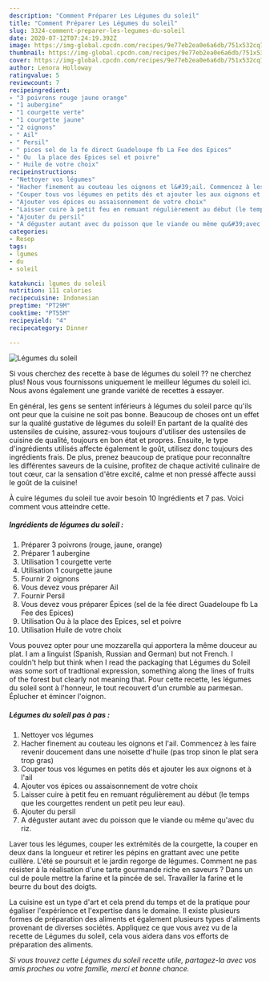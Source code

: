 ```yaml
---
description: "Comment Préparer Les Légumes du soleil"
title: "Comment Préparer Les Légumes du soleil"
slug: 3324-comment-preparer-les-legumes-du-soleil
date: 2020-07-12T07:24:19.392Z
image: https://img-global.cpcdn.com/recipes/9e77eb2ea0e6a6db/751x532cq70/legumes-du-soleil-photo-principale-de-la-recette.jpg
thumbnail: https://img-global.cpcdn.com/recipes/9e77eb2ea0e6a6db/751x532cq70/legumes-du-soleil-photo-principale-de-la-recette.jpg
cover: https://img-global.cpcdn.com/recipes/9e77eb2ea0e6a6db/751x532cq70/legumes-du-soleil-photo-principale-de-la-recette.jpg
author: Lenora Holloway
ratingvalue: 5
reviewcount: 7
recipeingredient:
- "3 poivrons rouge jaune orange"
- "1 aubergine"
- "1 courgette verte"
- "1 courgette jaune"
- "2 oignons"
- " Ail"
- " Persil"
- " pices sel de la fe direct Guadeloupe fb La Fee des Epices"
- " Ou  la place des Epices sel et poivre"
- " Huile de votre choix"
recipeinstructions:
- "Nettoyer vos légumes"
- "Hacher finement au couteau les oignons et l&#39;ail. Commencez à les faire revenir doucement dans une noisette d&#39;huile (pas trop sinon le plat sera trop gras)"
- "Couper tous vos légumes en petits dés et ajouter les aux oignons et à l&#39;ail"
- "Ajouter vos épices ou assaisonnement de votre choix"
- "Laisser cuire à petit feu en remuant régulièrement au début (le temps que les courgettes rendent un petit peu leur eau)."
- "Ajouter du persil"
- "A déguster autant avec du poisson que le viande ou même qu&#39;avec du riz."
categories:
- Resep
tags:
- lgumes
- du
- soleil

katakunci: lgumes du soleil 
nutrition: 111 calories
recipecuisine: Indonesian
preptime: "PT29M"
cooktime: "PT55M"
recipeyield: "4"
recipecategory: Dinner

---
```



![Légumes du soleil](https://img-global.cpcdn.com/recipes/9e77eb2ea0e6a6db/751x532cq70/legumes-du-soleil-photo-principale-de-la-recette.jpg)

Si vous cherchez des recette à base de légumes du soleil ?? ne cherchez plus! Nous vous fournissons uniquement le meilleur légumes du soleil ici. Nous avons également une grande variété de recettes à essayer.

En général, les gens se sentent inférieurs à légumes du soleil parce qu'ils ont peur que la cuisine ne soit pas bonne. Beaucoup de choses ont un effet sur la qualité gustative de légumes du soleil! En partant de la qualité des ustensiles de cuisine, assurez-vous toujours d'utiliser des ustensiles de cuisine de qualité, toujours en bon état et propres. Ensuite, le type d'ingrédients utilisés affecte également le goût, utilisez donc toujours des ingrédients frais. De plus, prenez beaucoup de pratique pour reconnaître les différentes saveurs de la cuisine, profitez de chaque activité culinaire de tout cœur, car la sensation d'être excité, calme et non pressé affecte aussi le goût de la cuisine!

<!--inarticleads1-->

À cuire légumes du soleil tue avoir besoin 10 Ingrédients et 7 pas. Voici comment vous atteindre cette.

##### Ingrédients de légumes du soleil :

1. Préparer 3 poivrons (rouge, jaune, orange)
1. Préparer 1 aubergine
1. Utilisation 1 courgette verte
1. Utilisation 1 courgette jaune
1. Fournir 2 oignons
1. Vous devez vous préparer  Ail
1. Fournir  Persil
1. Vous devez vous préparer  Épices (sel de la fée direct Guadeloupe fb La Fee des Epices)
1. Utilisation  Ou à la place des Epices, sel et poivre
1. Utilisation  Huile de votre choix


Vous pouvez opter pour une mozzarella qui apportera la même douceur au plat. I am a linguist (Spanish, Russian and German) but not French. I couldn&#39;t help but think when I read the packaging that Légumes du Soleil was some sort of tradtional expression, something along the lines of fruits of the forest but clearly not meaning that. Pour cette recette, les légumes du soleil sont à l&#39;honneur, le tout recouvert d&#39;un crumble au parmesan. Éplucher et émincer l&#39;oignon. 

<!--inarticleads2-->

##### Légumes du soleil pas à pas :

1. Nettoyer vos légumes
1. Hacher finement au couteau les oignons et l&#39;ail. Commencez à les faire revenir doucement dans une noisette d&#39;huile (pas trop sinon le plat sera trop gras)
1. Couper tous vos légumes en petits dés et ajouter les aux oignons et à l&#39;ail
1. Ajouter vos épices ou assaisonnement de votre choix
1. Laisser cuire à petit feu en remuant régulièrement au début (le temps que les courgettes rendent un petit peu leur eau).
1. Ajouter du persil
1. A déguster autant avec du poisson que le viande ou même qu&#39;avec du riz.


Laver tous les légumes, couper les extrémités de la courgette, la couper en deux dans la longueur et retirer les pépins en grattant avec une petite cuillère. L&#39;été se poursuit et le jardin regorge de légumes. Comment ne pas résister à la réalisation d&#39;une tarte gourmande riche en saveurs ? Dans un cul de poule mettre la farine et la pincée de sel. Travailler la farine et le beurre du bout des doigts. 

<!--inarticleads1-->

<p>
La cuisine est un type d'art et cela prend du temps et de la pratique pour égaliser l'expérience et l'expertise dans le domaine. Il existe plusieurs formes de préparation des aliments et également plusieurs types d'aliments provenant de diverses sociétés. Appliquez ce que vous avez vu de la recette de Légumes du soleil, cela vous aidera dans vos efforts de préparation des aliments.
</p>

<p>
<i>Si vous trouvez cette Légumes du soleil recette utile, partagez-la avec vos amis proches ou votre famille, merci et bonne chance.</i>
</p>
